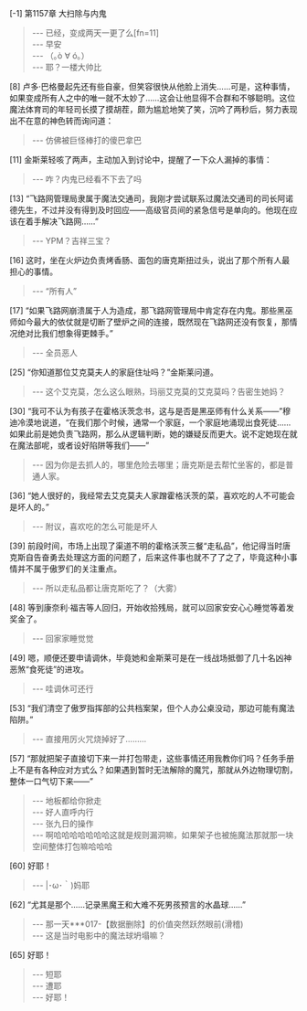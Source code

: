 
[-1] 第1157章 大扫除与内鬼
>--- 已经，变成两天一更了么[fn=11]<br>
>--- 早安<br>
>--- （｡ò ∀ ó｡）<br>
>--- 耶？一楼大帅比<br>

[8] 卢多·巴格曼起先还有些自豪，但笑容很快从他脸上消失……可是，这种事情，如果变成所有人之中的唯一就不太妙了……这会让他显得不合群和不够聪明。这位魔法体育司的年轻司长摸了摸胡茬，颇为尴尬地笑了笑，沉吟了两秒后，努力表现出不在意的神色转而询问道：
>--- 仿佛被巨怪棒打的傻巴拿巴<br>

[11] 金斯莱轻咳了两声，主动加入到讨论中，提醒了一下众人漏掉的事情：
>--- 咋？内鬼已经看不下去了吗<br>

[13] “飞路网管理局隶属于魔法交通司，我刚才尝试联系过魔法交通司的司长阿诺德先生，不过并没有得到及时回应——高级官员间的紧急信号是单向的。他现在应该在着手解决飞路网……”
>--- YPM？吉祥三宝？<br>

[16] 这时，坐在火炉边负责烤香肠、面包的唐克斯扭过头，说出了那个所有人最担心的事情。
>--- “所有人”<br>

[17] “如果飞路网崩溃属于人为造成，那飞路网管理局中肯定存在内鬼。那些黑巫师如今最大的依仗就是切断了壁炉之间的连接，既然现在飞路网还没有恢复，那情况绝对比我们想象得更棘手。”
>--- 全员恶人<br>

[25] “你知道那位艾克莫夫人的家庭住址吗？”金斯莱问道。
>--- 这个艾克莫，怎么这么眼熟，玛丽艾克莫的艾克莫吗？告密生她妈？<br>

[30] “我可不认为有孩子在霍格沃茨念书，这与是否是黑巫师有什么关系——”穆迪冷漠地说道，“在我们那个时候，通常一个家庭，一个家庭地涌现出食死徒……如果此前是她负责飞路网，那么从逻辑判断，她的嫌疑反而更大。说不定她现在就在魔法部呢，或者设好陷阱等我们——”
>--- 因为你是去抓人的，哪里危险去哪里；唐克斯是去帮忙坐客的，都是普通人家。<br>

[36] “她人很好的，我经常去艾克莫夫人家蹭霍格沃茨的菜，喜欢吃的人不可能会是坏人的。”
>--- 附议，喜欢吃的怎么可能是坏人<br>

[39] 前段时间，市场上出现了渠道不明的霍格沃茨三餐“走私品”，他记得当时唐克斯自告奋勇去处理这方面的问题了，后来这件事也就不了了之了，毕竟这种小事情并不属于傲罗们的关注重点。
>--- 所以走私品都让唐克斯吃了？（大雾）<br>

[48] 等到康奈利·福吉等人回归，开始收拾残局，就可以回家安安心心睡觉等着发奖金了。
>--- 回家家睡觉觉<br>

[49] 嗯，顺便还要申请调休，毕竟她和金斯莱可是在一线战场抵御了几十名凶神恶煞“食死徒”的进攻。
>--- 哇调休可还行<br>

[53] “我们清空了傲罗指挥部的公共档案架，但个人办公桌没动，那边可能有魔法陷阱。”
>--- 直接用厉火咒烧掉好了………<br>

[57] “那就把架子直接切下来一并打包带走，这些事情还用我教你们吗？任务手册上不是有各种应对方式么？如果遇到暂时无法解除的魔咒，那就从外边物理切割，整体一口气切下来——”
>--- 地板都给你掀走<br>
>--- 好人直呼内行<br>
>--- 张九日的操作<br>
>--- 啊哈哈哈哈哈哈哈这就是规则漏洞嘛，如果架子也被施魔法那就那一块空间整体打包嘛哈哈哈<br>

[60] 好耶！
>--- |･ω･｀)妈耶<br>

[62] “尤其是那个……记录黑魔王和大难不死男孩预言的水晶球……”
>--- 那一天***017-【数据删除】的价值突然跃然眼前(滑稽)<br>
>--- 这是当时电影中的魔法球坍塌嘛？<br>

[65] 好耶！
>--- 短耶<br>
>--- 遭耶<br>
>--- 好耶！<br>
